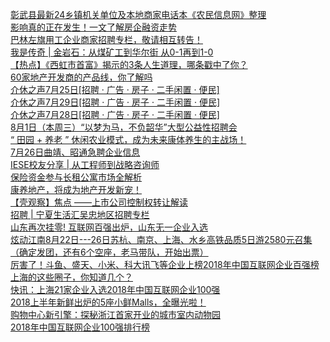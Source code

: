   
[彰武县最新24乡镇机关单位及本地商家电话本《农民信息网》整理](http://www.dianyue.me/archives/039/dgyzwekqa0s5zve7/)  
[影响真的正在发生！一文了解房企融资走势](http://www.dianyue.me/archives/793/rf84js8d41oz6q1p/)  
[巴林左旗用工企业商家招聘专栏，敬请相互转告！](http://www.dianyue.me/archives/744/ks26s98a8gh9ycip/)  
[我是传奇 | 金岩石：从煤矿工到华尔街 从0-1再到1-0](http://www.dianyue.me/archives/346/i1wuynxue7fcmj9s/)  
[【热点】《西虹市首富》揭示的3条人生道理，哪条戳中了你？](http://www.dianyue.me/archives/338/jomz8xqykruihtza/)  
[60家地产开发商的产品线，你了解吗](http://www.dianyue.me/archives/347/etx3r9mz08451672/)  
[介休之声7月25日[招聘 · 广告 · 房子 · 二手闲置 · 便民]](http://www.dianyue.me/archives/845/yofe28zneuhntlp3/)  
[介休之声7月29日[招聘 · 广告 · 房子 · 二手闲置 · 便民]](http://www.dianyue.me/archives/913/ezgzlqnuo2cfg1fv/)  
[介休之声7月28日[招聘 · 广告 · 房子 · 二手闲置 · 便民]](http://www.dianyue.me/archives/905/tz6nycvi6qqg1d3u/)  
[8月1日（本周三）“以梦为马，不负韶华”大型公益性招聘会](http://www.dianyue.me/archives/935/lbe8dkh5inwh4a01/)  
[“ 田园 + 养老 ” 休闲农业模式，成为未来康体养生的主战场！](http://www.dianyue.me/archives/078/qwruv99iwy3e3khg/)  
[7月26日曲靖、昭通急聘企业信息](http://www.dianyue.me/archives/247/os1zlot76ylluqvr/)  
[IESE校友分享 | 从工程师到战略咨询师](http://www.dianyue.me/archives/331/b5qryqiinqchneqm/)  
[保险资金参与长租公寓市场全解析](http://www.dianyue.me/archives/852/admk57ufji5rpjxi/)  
[康养地产，将成为地产开发新宠！](http://www.dianyue.me/archives/730/9tzm54a237yinfph/)  
[【壳观察】焦点 ——上市公司控制权转让解读](http://www.dianyue.me/archives/390/re5u02j9a5yc644k/)  
[招聘 | 宁夏生活汇吴忠地区招聘专栏](http://www.dianyue.me/archives/321/7kj39cciipfldo3v/)  
[山东再次挂零! 互联网百强出炉，山东无一企业入选](http://www.dianyue.me/archives/903/xa7t2klmf6wb2jyj/)  
[炫动江南8月22日---26日苏杭、南京、上海、水乡高铁品质5日游2580元召集（确定发团，还有6个空座，老马带队，开始出票）](http://www.dianyue.me/archives/977/jch59qpivq0lmn8h/)  
[厉害了！斗鱼、盛天、小米、科大讯飞等企业上榜2018年中国互联网企业百强榜](http://www.dianyue.me/archives/673/ubh7736bje8oftzi/)  
[上海的这些圈子，你知道几个？](http://www.dianyue.me/archives/758/yn4t29kljv9rozbz/)  
[快讯：上海21家企业入选2018年中国互联网企业100强](http://www.dianyue.me/archives/504/spathliv5da1ek3q/)  
[2018上半年新鲜出炉的5座小鲜Malls，全曝光啦！](http://www.dianyue.me/archives/021/zi0ww96b3m66zqxt/)  
[购物中心新引擎：探秘浙江首家开业的城市室内动物园](http://www.dianyue.me/archives/992/n8xhclrmlpf1buxf/)  
[2018年中国互联网企业100强排行榜](http://www.dianyue.me/archives/656/dcxwi55mg5yrrenx/)